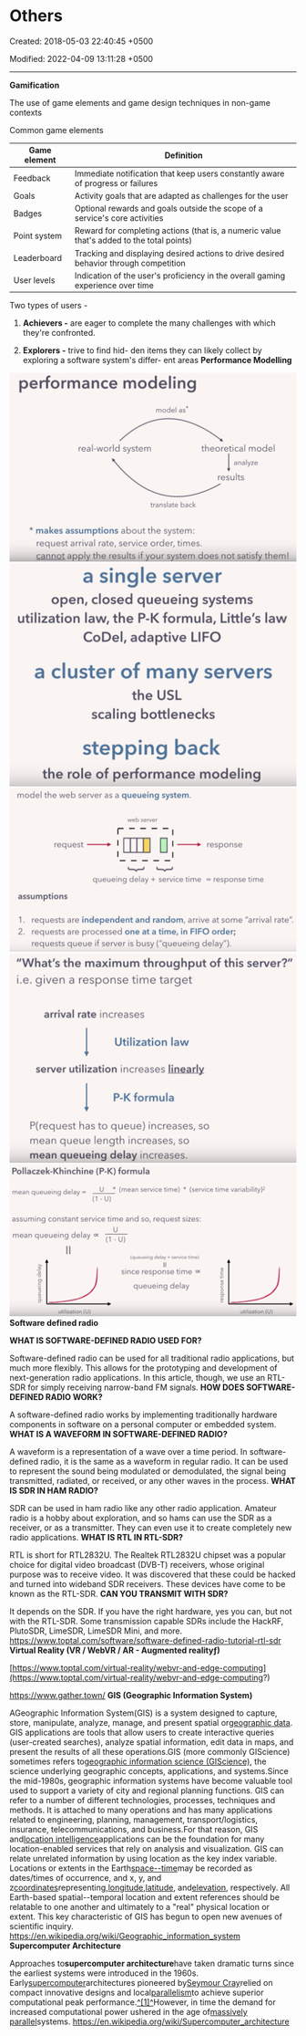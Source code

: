 # Others

Created: 2018-05-03 22:40:45 +0500

Modified: 2022-04-09 13:11:28 +0500

---

**Gamification**

The use of game elements and game design techniques in non-game contexts

Common game elements

| **Game element** | **Definition**                                                                            |
|---------------|---------------------------------------------------------|
| Feedback         | Immediate notification that keep users constantly aware of progress or failures           |
| Goals            | Activity goals that are adapted as challenges for the user                                |
| Badges           | Optional rewards and goals outside the scope of a service's core activities               |
| Point system     | Reward for completing actions (that is, a numeric value that's added to the total points) |
| Leaderboard      | Tracking and displaying desired actions to drive desired behavior through competition     |
| User levels      | Indication of the user's proficiency in the overall gaming experience over time           |
Two types of users -

1.  **Achievers -** are eager to complete the many challenges with which they're confronted.

2.  **Explorers -** trive to find hid- den items they can likely collect by exploring a software system's differ- ent areas
**Performance Modelling**

![performance modeling model as real-world system theoretical model analyze results translate back * makes assumptions about the system: request arrival rate, service order, times. cannot apply the results if your system does not satisfy them! ](media/Others-image1.png)
![a single server open, closed queueing systems utilization law, the P-K formula, Little's law CoDeI, adaptive LIFO a cluster of many servers the USL scaling bottlenecks stepping back the role of performance modeling ](media/Others-image2.png)
![model the web server as a queueing system. web server queueing delay + service time = response time assumptions 1. requests are independent and random, arrive at some "arrival rate". 2. requests are processed one at a time, in FIFO order; requests queue if server is busy ("queueing delay"). ](media/Others-image3.png)
!["What's the maximum throughput of this server?" i.e. given a response time target arrival rate increases Utilization law server utilization increases linearly P-K formula P(request has to queue) increases, so mean queue length increases, so mean queueing delay increases. ](media/Others-image4.png)
![Pollaczek-l<hinchine (P-K) formula U * (mean service time) * (service time variability)2 mean queueing delay = assuming constant service time and so, request sizes: mean queueing delay (queueing delay + service time) since response time queueing delay Q) utilization (U) Q) utilization (U) ](media/Others-image5.png)
**Software defined radio**

**WHAT IS SOFTWARE-DEFINED RADIO USED FOR?**

Software-defined radio can be used for all traditional radio applications, but much more flexibly. This allows for the prototyping and development of next-generation radio applications. In this article, though, we use an RTL-SDR for simply receiving narrow-band FM signals.
**HOW DOES SOFTWARE-DEFINED RADIO WORK?**

A software-defined radio works by implementing traditionally hardware components in software on a personal computer or embedded system.
**WHAT IS A WAVEFORM IN SOFTWARE-DEFINED RADIO?**

A waveform is a representation of a wave over a time period. In software-defined radio, it is the same as a waveform in regular radio. It can be used to represent the sound being modulated or demodulated, the signal being transmitted, radiated, or received, or any other waves in the process.
**WHAT IS SDR IN HAM RADIO?**

SDR can be used in ham radio like any other radio application. Amateur radio is a hobby about exploration, and so hams can use the SDR as a receiver, or as a transmitter. They can even use it to create completely new radio applications.
**WHAT IS RTL IN RTL-SDR?**

RTL is short for RTL2832U. The Realtek RTL2832U chipset was a popular choice for digital video broadcast (DVB-T) receivers, whose original purpose was to receive video. It was discovered that these could be hacked and turned into wideband SDR receivers. These devices have come to be known as the RTL-SDR.
**CAN YOU TRANSMIT WITH SDR?**

It depends on the SDR. If you have the right hardware, yes you can, but not with the RTL-SDR. Some transmission capable SDRs include the HackRF, PlutoSDR, LimeSDR, LimeSDR Mini, and more.
<https://www.toptal.com/software/software-defined-radio-tutorial-rtl-sdr>
**Virtual Reality (VR / WebVR / AR - Augmented realityƒ)**

[https://www.toptal.com/virtual-reality/webvr-and-edge-computing](https://www.toptal.com/virtual-reality/webvr-and-edge-computing?)

<https://www.gather.town/>
**GIS (Geographic Information System)**

AGeographic Information System(GIS) is a system designed to capture, store, manipulate, analyze, manage, and present spatial or[geographic data](https://en.wikipedia.org/wiki/Geographic_data_and_information). GIS applications are tools that allow users to create interactive queries (user-created searches), analyze spatial information, edit data in maps, and present the results of all these operations.GIS (more commonly GIScience) sometimes refers to[geographic information science (GIScience)](https://en.wikipedia.org/wiki/Geographic_information_science), the science underlying geographic concepts, applications, and systems.Since the mid-1980s, geographic information systems have become valuable tool used to support a variety of city and regional planning functions.
GIS can refer to a number of different technologies, processes, techniques and methods. It is attached to many operations and has many applications related to engineering, planning, management, transport/logistics, insurance, telecommunications, and business.For that reason, GIS and[location intelligence](https://en.wikipedia.org/wiki/Location_intelligence)applications can be the foundation for many location-enabled services that rely on analysis and visualization.
GIS can relate unrelated information by using location as the key index variable. Locations or extents in the Earth[space--time](https://en.wikipedia.org/wiki/Space%E2%80%93time)may be recorded as dates/times of occurrence, and x, y, and z[coordinates](https://en.wikipedia.org/wiki/Coordinate)representing,[longitude](https://en.wikipedia.org/wiki/Longitude),[latitude](https://en.wikipedia.org/wiki/Latitude), and[elevation](https://en.wikipedia.org/wiki/Elevation_(geography)), respectively. All Earth-based spatial--temporal location and extent references should be relatable to one another and ultimately to a "real" physical location or extent. This key characteristic of GIS has begun to open new avenues of scientific inquiry.
<https://en.wikipedia.org/wiki/Geographic_information_system>
**Supercomputer Architecture**

Approaches to**supercomputer architecture**have taken dramatic turns since the earliest systems were introduced in the 1960s. Early[supercomputer](https://en.wikipedia.org/wiki/Supercomputer)architectures pioneered by[Seymour Cray](https://en.wikipedia.org/wiki/Seymour_Cray)relied on compact innovative designs and local[parallelism](https://en.wikipedia.org/wiki/Parallel_computing)to achieve superior computational peak performance.[^[1]^](https://en.wikipedia.org/wiki/Supercomputer_architecture#cite_note-chen-1)However, in time the demand for increased computational power ushered in the age of[massively parallel](https://en.wikipedia.org/wiki/Massively_parallel)systems.
<https://en.wikipedia.org/wiki/Supercomputer_architecture>

